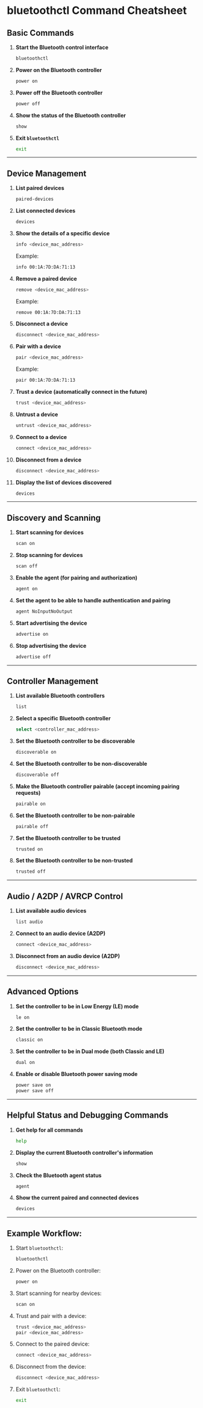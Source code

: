 
# bluetoothctl Command Cheatsheet

## Basic Commands

1. **Start the Bluetooth control interface**
   ```bash
   bluetoothctl
   ```

2. **Power on the Bluetooth controller**
   ```bash
   power on
   ```

3. **Power off the Bluetooth controller**
   ```bash
   power off
   ```

4. **Show the status of the Bluetooth controller**
   ```bash
   show
   ```

5. **Exit `bluetoothctl`**
   ```bash
   exit
   ```

---

## Device Management

1. **List paired devices**
   ```bash
   paired-devices
   ```

2. **List connected devices**
   ```bash
   devices
   ```

3. **Show the details of a specific device**
   ```bash
   info <device_mac_address>
   ```
   Example:
   ```bash
   info 00:1A:7D:DA:71:13
   ```

4. **Remove a paired device**
   ```bash
   remove <device_mac_address>
   ```
   Example:
   ```bash
   remove 00:1A:7D:DA:71:13
   ```

5. **Disconnect a device**
   ```bash
   disconnect <device_mac_address>
   ```

6. **Pair with a device**
   ```bash
   pair <device_mac_address>
   ```
   Example:
   ```bash
   pair 00:1A:7D:DA:71:13
   ```

7. **Trust a device (automatically connect in the future)**
   ```bash
   trust <device_mac_address>
   ```

8. **Untrust a device**
   ```bash
   untrust <device_mac_address>
   ```

9. **Connect to a device**
   ```bash
   connect <device_mac_address>
   ```

10. **Disconnect from a device**
    ```bash
    disconnect <device_mac_address>
    ```

11. **Display the list of devices discovered**
    ```bash
    devices
    ```

---

## Discovery and Scanning

1. **Start scanning for devices**
   ```bash
   scan on
   ```

2. **Stop scanning for devices**
   ```bash
   scan off
   ```

3. **Enable the agent (for pairing and authorization)**
   ```bash
   agent on
   ```

4. **Set the agent to be able to handle authentication and pairing**
   ```bash
   agent NoInputNoOutput
   ```

5. **Start advertising the device**
   ```bash
   advertise on
   ```

6. **Stop advertising the device**
   ```bash
   advertise off
   ```

---

## Controller Management

1. **List available Bluetooth controllers**
   ```bash
   list
   ```

2. **Select a specific Bluetooth controller**
   ```bash
   select <controller_mac_address>
   ```

3. **Set the Bluetooth controller to be discoverable**
   ```bash
   discoverable on
   ```

4. **Set the Bluetooth controller to be non-discoverable**
   ```bash
   discoverable off
   ```

5. **Make the Bluetooth controller pairable (accept incoming pairing requests)**
   ```bash
   pairable on
   ```

6. **Set the Bluetooth controller to be non-pairable**
   ```bash
   pairable off
   ```

7. **Set the Bluetooth controller to be trusted**
   ```bash
   trusted on
   ```

8. **Set the Bluetooth controller to be non-trusted**
   ```bash
   trusted off
   ```

---

## Audio / A2DP / AVRCP Control

1. **List available audio devices**
   ```bash
   list audio
   ```

2. **Connect to an audio device (A2DP)**
   ```bash
   connect <device_mac_address>
   ```

3. **Disconnect from an audio device (A2DP)**
   ```bash
   disconnect <device_mac_address>
   ```

---

## Advanced Options

1. **Set the controller to be in Low Energy (LE) mode**
   ```bash
   le on
   ```

2. **Set the controller to be in Classic Bluetooth mode**
   ```bash
   classic on
   ```

3. **Set the controller to be in Dual mode (both Classic and LE)**
   ```bash
   dual on
   ```

4. **Enable or disable Bluetooth power saving mode**
   ```bash
   power save on
   power save off
   ```

---

## Helpful Status and Debugging Commands

1. **Get help for all commands**
   ```bash
   help
   ```

2. **Display the current Bluetooth controller's information**
   ```bash
   show
   ```

3. **Check the Bluetooth agent status**
   ```bash
   agent
   ```

4. **Show the current paired and connected devices**
   ```bash
   devices
   ```

---

## Example Workflow:
1. Start `bluetoothctl`:
   ```bash
   bluetoothctl
   ```

2. Power on the Bluetooth controller:
   ```bash
   power on
   ```

3. Start scanning for nearby devices:
   ```bash
   scan on
   ```

4. Trust and pair with a device:
   ```bash
   trust <device_mac_address>
   pair <device_mac_address>
   ```

5. Connect to the paired device:
   ```bash
   connect <device_mac_address>
   ```

6. Disconnect from the device:
   ```bash
   disconnect <device_mac_address>
   ```

7. Exit `bluetoothctl`:
   ```bash
   exit
   ```

